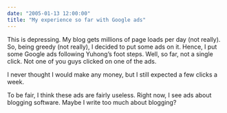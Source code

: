 ```yaml
---
date: "2005-01-13 12:00:00"
title: "My experience so far with Google ads"
---
```




This is depressing. My blog gets millions of page loads per day (not really). So, being greedy (not really), I decided to put some ads on it. Hence, I put some Google ads following Yuhong&rsquo;s foot steps. Well, so far, not a single click. Not one of you guys clicked on one of the ads.

I never thought I would make any money, but I still expected a few clicks a week.

To be fair, I think these ads are fairly useless. Right now, I see ads about blogging software. Maybe I write too much about blogging?

